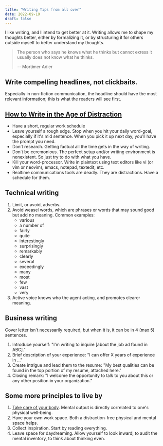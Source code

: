 ```yaml
---
title: "Writing Tips from all over"
date: 2022-09-10
draft: false
---
```


I like writing, and I intend to get better at it. Writing allows me to
shape my thoughts better, either by formalizing it, or by structuring it
for others outside myself to better understand my thoughts.

> The person who says he knows what he thinks but cannot exress it
> usually does not know what he thinks.
> 
> -- Mortimer Adler

## Write compelling headlines, not clickbaits.

Especially in non-fiction communication,
the headline should have the most relevant information;
this is what the readers will see first.

## [How to Write in the Age of Distraction](http://www.locusmag.com/Features/2009/01/cory-doctorow-writing-in-age-of.html)
- Have a short, regular work schedule
- Leave yourself a rough edge.
Stop when you hit your daily word-goal,
especially if it's mid sentence.
When you pick it up next day, you'll have the prompt you need.
- Don't research.
Getting factual all the time gets in the way of writing.
- Don't be ceremonious.
The perfect setup and/or writing environment is nonexistent.
So just try to do with what you have.
- Kill your word-processor.
Write in plaintext using text editors like vi (or vim or neovim),
emacs, notepad, textedit, etc.
- Realtime communications tools are deadly.
They are distractions.
Have a schedule for them.

## Technical writing

1. Limit, or avoid, adverbs.
2. Avoid weasel words,
which are phrases or words that may sound good but add no meaning.
Common examples:
    - various
    - a number of
    - fairly
    - quite
    - interestingly
    - surprisingly
    - remarkably
    - clearly
    - several
    - exceedingly
    - many
    - most
    - few
    - vast
    - very
3. Active voice knows who the agent acting,
and promotes clearer meaning.

## Business writing

Cover letter isn't necessarily required,
but when it is,
it can be in 4 (max 5) sentences.

1. Introduce yourself: "I'm writing to inquire [about the job ad found in ABC]."
2. Brief description of your experience: "I can offer X years of experience in
   ..."
3. Create intrigue and lead them to the resume: "My best qualities can be found
   in the top portion of my resume, attached here."
4. Closing remark: "I welcome the opportunity to talk to you about this or any
   other position in your organization."

## Some more principles to live by

1. [Take care of your body](/health).
Mental output is directly correlated to one's physical well-being.
2. Have your own work space.
Both a distraction-free physical and mental space helps.
3. Collect inspiration.
Start by reading everything.
4. Leave space for daydreaming.
Allow yourself to look inward,
to audit the mental inventory,
to think about thinking even.

